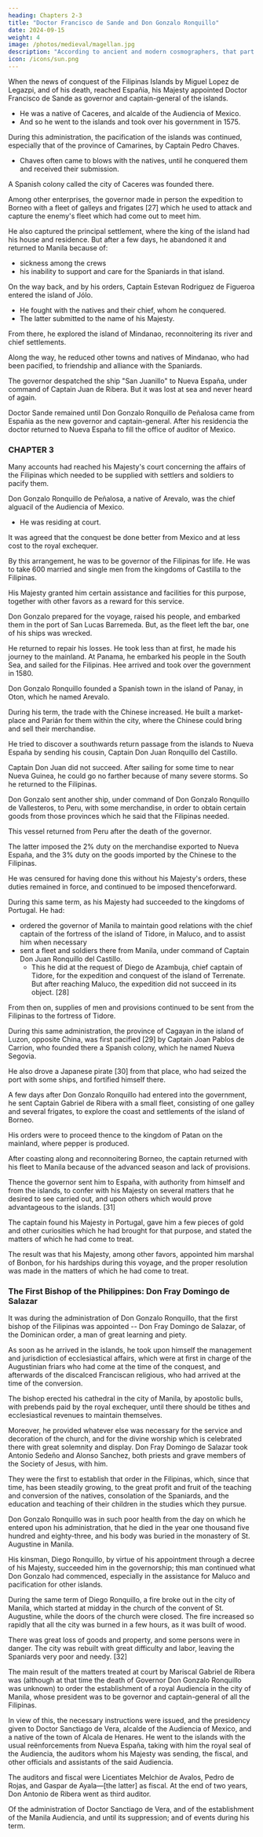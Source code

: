 ```yaml
---
heading: Chapters 2-3
title: "Doctor Francisco de Sande and Don Gonzalo Ronquillo"
date: 2024-09-15
weight: 4
image: /photos/medieval/magellan.jpg
description: "According to ancient and modern cosmographers, that part of the world called Asia has adjacent to it a multitude of greater and lesser islands"
icon: /icons/sun.png
---
```



When the news of conquest of the Filipinas Islands by Miguel Lopez de Legazpi, and of his death, reached Españia, his Majesty appointed Doctor Francisco de Sande as governor and captain-general of the islands.
- He was a native of Caceres, and alcalde of the Audiencia of Mexico.
- And so he went to the islands and took over his government in 1575.

During this administration, the pacification of the islands was continued, especially that of the province of Camarines, by Captain Pedro Chaves.
- Chaves often came to blows with the natives, until he conquered them and received their submission. 

A Spanish colony called the city of Caceres was founded there. 

Among other enterprises, the governor made in person the expedition to Borneo with a fleet of galleys and frigates [27] which he used to attack and capture the enemy's fleet which had come out to meet him.

He also captured the principal settlement, where the king of the island had his house and residence. But after a few days, he abandoned it and returned to Manila because of:
- sickness among the crews
- his inability to support and care for the Spaniards in that island. 

On the way back, and by his orders, Captain Estevan Rodriguez de Figueroa entered the island of Jólo.
- He fought with the natives and their chief, whom he conquered.
- The latter submitted to the name of his Majesty. 

From there, he explored the island of Mindanao, reconnoitering its river and chief settlements. 

Along the way, he reduced other towns and natives of Mindanao, who had been pacified, to friendship and alliance with the Spaniards.

The governor despatched the ship "San Juanillo" to Nueva España, under command of Captain Juan de Ribera. But it was lost at sea and never heard of again.

Doctor Sande remained until Don Gonzalo Ronquillo de Peñalosa came from Españia as the new governor and captain-general. After his residencia the doctor returned to Nueva España to fill the office of auditor of Mexico.

<!-- Of the administration of Don Gonzalo Ronquillo de Peñalosa, and of Diego Ronquillo, who filled the office because of the former's death. -->


### CHAPTER 3

Many accounts had reached his Majesty's court concerning the affairs of the Filipinas which needed to be supplied with settlers and soldiers to pacify them.

Don Gonzalo Ronquillo de Peñalosa, a native of Arevalo, was the chief alguacil of the Audiencia of Mexico.
- He was residing at court.

It was agreed that the conquest be done better from Mexico and at less cost to the royal exchequer. 

By this arrangement, he was to be governor of the Filipinas for life. He was to take 600 married and single men from the kingdoms of Castilla to the Filipinas.

His Majesty granted him certain assistance and facilities for this purpose, together with other favors as a reward for this service.

Don Gonzalo prepared for the voyage, raised his people, and embarked them in the port of San Lucas Barremeda. But, as the fleet left the bar, one of his ships was wrecked.

He returned to repair his losses. He took less than at first, he made his journey to the mainland. At Panama, he embarked his people in the South Sea, and sailed for the Filipinas. Hee arrived and took over the government in 1580.

Don Gonzalo Ronquillo founded a Spanish town in the island of Panay, in Oton, which he named Arevalo. 

During his term, the trade with the Chinese increased. He built a market-place and Parián for them within the city, where the Chinese could bring and sell their merchandise. 

He tried to discover a southwards return passage from the islands to Nueva España by sending his cousin, Captain Don Juan Ronquillo del Castillo. 

Captain Don Juan did not succeed. After sailing for some time to near Nueva Guinea, he could go no farther because of many severe storms. So he returned to the Filipinas.

Don Gonzalo sent another ship, under command of Don Gonzalo Ronquillo de Vallesteros, to Peru, with some merchandise, in order to obtain certain goods from those provinces which he said that the Filipinas needed.

This vessel returned from Peru after the death of the governor. 

The latter imposed the 2% duty on the merchandise exported to Nueva España, and the 3% duty on the goods imported by the Chinese to the Filipinas. 

He was censured for having done this without his Majesty's orders, these duties remained in force, and continued to be imposed thenceforward.

During this same term, as his Majesty had succeeded to the kingdoms of Portugal. He had:
- ordered the governor of Manila to maintain good relations with the chief captain of the fortress of the island of Tidore, in Maluco, and to assist him when necessary
- sent a fleet and soldiers there from Manila, under command of Captain Don Juan Ronquillo del Castillo. 
  - This he did at the request of Diego de Azambuja, chief captain of Tidore, for the expedition and conquest of the island of Terrenate. But after reaching Maluco, the expedition did not succeed in its object. [28] 

From then on, supplies of men and provisions continued to be sent from the Filipinas to the fortress of Tidore.

During this same administration, the province of Cagayan in the island of Luzon, opposite China, was first pacified [29] by Captain Joan Pablos de Carrion, who founded there a Spanish colony, which he named Nueva Segovia. 

He also drove a Japanese pirate [30] from that place, who had seized the port with some ships, and fortified himself there.

A few days after Don Gonzalo Ronquillo had entered into the government, he sent Captain Gabriel de Ribera with a small fleet, consisting of one galley and several frigates, to explore the coast and settlements of the island of Borneo. 

His orders were to proceed thence to the kingdom of Patan on the mainland, where pepper is produced. 

After coasting along and reconnoitering Borneo, the captain returned with his fleet to Manila because of the advanced season and lack of provisions. 

Thence the governor sent him to España, with authority from himself and from the islands, to confer with his Majesty on several matters that he desired to see carried out, and upon others which would prove advantageous to the islands. [31] 

The captain found his Majesty in Portugal, gave him a few pieces of gold and other curiosities which he had brought for that purpose, and stated the matters of which he had come to treat. 

The result was that his Majesty, among other favors, appointed him marshal of Bonbon, for his hardships during this voyage, and the proper resolution was made in the matters of which he had come to treat.


### The First Bishop of the Philippines: Don Fray Domingo de Salazar

It was during the administration of Don Gonzalo Ronquillo, that the first bishop of the Filipinas was appointed -- Don Fray Domingo de Salazar, of the Dominican order, a man of great learning and piety. 

As soon as he arrived in the islands, he took upon himself the management and jurisdiction of ecclesiastical affairs, which were at first in charge of the Augustinian friars who had come at the time of the conquest, and afterwards of the discalced Franciscan religious, who had arrived at the time of the conversion. 

The bishop erected his cathedral in the city of Manila, by apostolic bulls, with prebends paid by the royal exchequer, until there should be tithes and ecclesiastical revenues to maintain themselves. 

Moreover, he provided whatever else was necessary for the service and decoration of the church, and for the divine worship which is celebrated there with great solemnity and display. Don Fray Domingo de Salazar took Antonio Sedeño and Alonso Sanchez, both priests and grave members of the Society of Jesus, with him. 

They were the first to establish that order in the Filipinas, which, since that time, has been steadily growing, to the great profit and fruit of the teaching and conversion of the natives, consolation of the Spaniards, and the education and teaching of their children in the studies which they pursue.

Don Gonzalo Ronquillo was in such poor health from the day on which he entered upon his administration, that he died in the year one thousand five hundred and eighty-three, and his body was buried in the monastery of St. Augustine in Manila.

His kinsman, Diego Ronquillo, by virtue of his appointment through a decree of his Majesty, succeeded him in the governorship; this man continued what Don Gonzalo had commenced, especially in the assistance for Maluco and pacification for other islands.

During the same term of Diego Ronquillo, a fire broke out in the city of Manila, which started at midday in the church of the convent of St. Augustine, while the doors of the church were closed. The fire increased so rapidly that all the city was burned in a few hours, as it was built of wood. 

There was great loss of goods and property, and some persons were in danger. The city was rebuilt with great difficulty and labor, leaving the Spaniards very poor and needy. [32]

The main result of the matters treated at court by Mariscal Gabriel de Ribera was (although at that time the death of Governor Don Gonzalo Ronquillo was unknown) to order the establishment of a royal Audiencia in the city of Manila, whose president was to be governor and captain-general of all the Filipinas. 

In view of this, the necessary instructions were issued, and the presidency given to Doctor Sanctiago de Vera, alcalde of the Audiencia of Mexico, and a native of the town of Alcala de Henares. He went to the islands with the usual reënforcements from Nueva España, taking with him the royal seal of the Audiencia, the auditors whom his Majesty was sending, the fiscal, and other officials and assistants of the said Audiencia.

The auditors and fiscal were Licentiates Melchior de Avalos, Pedro de Rojas, and Gaspar de Ayala—[the latter] as fiscal. At the end of two years, Don Antonio de Ribera went as third auditor.

Of the administration of Doctor Sanctiago de Vera, and of the establishment of the Manila Audiencia, and until its suppression; and of events during his term.

